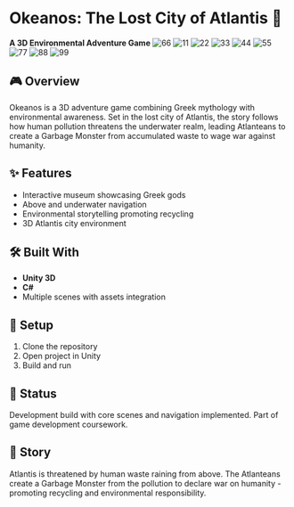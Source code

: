 # Okeanos: The Lost City of Atlantis 🌊

**A 3D Environmental Adventure Game**
![66](https://github.com/user-attachments/assets/ec3f1a17-d3c4-42b6-beb7-8ac50e9d473c)
![11](https://github.com/user-attachments/assets/63e9600d-6c2e-47af-80dc-ba83269240af)
![22](https://github.com/user-attachments/assets/9ae2d39a-3e19-4627-82df-a20bf7fb009e)
![33](https://github.com/user-attachments/assets/732ed4a0-490e-49fa-ac75-0f334c094172)
![44](https://github.com/user-attachments/assets/82056eec-fb60-4e39-9008-09e6ddf0b583)
![55](https://github.com/user-attachments/assets/6aadaa50-afe8-4605-8aee-4777c7502c6e)
![77](https://github.com/user-attachments/assets/9cf81a9a-8b6f-4580-ac26-165c186b4d4a)
![88](https://github.com/user-attachments/assets/606ae680-c805-4528-a224-41de6e5a298e)
![99](https://github.com/user-attachments/assets/97bae3b2-1f09-4c01-a99e-712d52be7462)



## 🎮 Overview

Okeanos is a 3D adventure game combining Greek mythology with environmental awareness. Set in the lost city of Atlantis, the story follows how human pollution threatens the underwater realm, leading Atlanteans to create a Garbage Monster from accumulated waste to wage war against humanity.

## ✨ Features

- Interactive museum showcasing Greek gods
- Above and underwater navigation
- Environmental storytelling promoting recycling
- 3D Atlantis city environment

## 🛠️ Built With

- **Unity 3D**
- **C#**
- Multiple scenes with assets integration

## 🚀 Setup

1. Clone the repository
2. Open project in Unity
3. Build and run

## 📝 Status

Development build with core scenes and navigation implemented. Part of game development coursework.

## 🎯 Story

Atlantis is threatened by human waste raining from above. The Atlanteans create a Garbage Monster from the pollution to declare war on humanity - promoting recycling and environmental responsibility.
